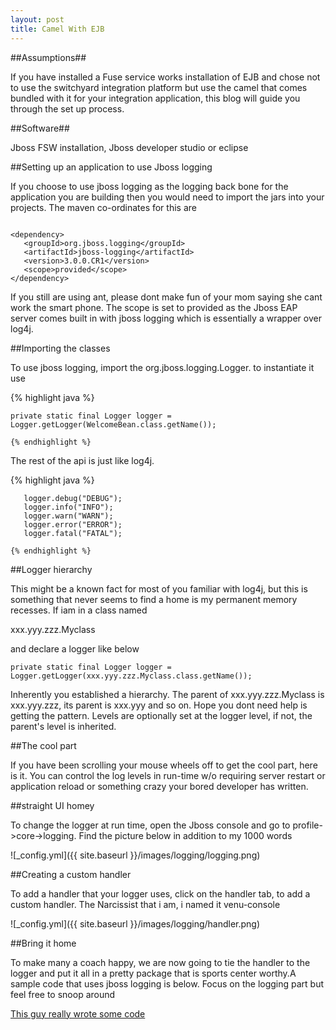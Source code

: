 ```yaml
---
layout: post
title: Camel With EJB
---
```


##Assumptions##

If you have installed a Fuse service works installation of EJB and chose not to use the switchyard
integration platform but use the camel that comes bundled with it for your integration application,
this blog will guide you through the set up process.

##Software##

Jboss FSW installation, Jboss developer studio or eclipse

##Setting up an application to use Jboss logging

If you choose to use jboss logging as the logging back bone for the application you are building
then you would need to import the jars into your projects. The maven co-ordinates for this are

```

<dependency>
   <groupId>org.jboss.logging</groupId>
   <artifactId>jboss-logging</artifactId>
   <version>3.0.0.CR1</version>
   <scope>provided</scope>
</dependency>

```

If you still are using ant, please dont make fun of your mom saying she cant work the smart phone. The 
scope is set to provided as the Jboss EAP server comes built in with jboss logging which is essentially
a wrapper over log4j.

##Importing the classes

To use jboss logging, import the org.jboss.logging.Logger. to instantiate it use 

{% highlight java %}

	private static final Logger logger = Logger.getLogger(WelcomeBean.class.getName());
	
	{% endhighlight %}
	
The rest of the api is just like log4j.

{% highlight java %}
       
       logger.debug("DEBUG");
       logger.info("INFO");
       logger.warn("WARN");
       logger.error("ERROR");
       logger.fatal("FATAL");

	{% endhighlight %}

##Logger hierarchy

This might be a known fact for most of you familiar with log4j, but this is something that never seems
to find a home is my permanent memory recesses. If iam in a class named

xxx.yyy.zzz.Myclass

and declare a logger like below

	private static final Logger logger = Logger.getLogger(xxx.yyy.zzz.Myclass.class.getName());

Inherently you established a hierarchy. The parent of xxx.yyy.zzz.Myclass is xxx.yyy.zzz, its parent
is xxx.yyy and so on. Hope you dont need help is getting the pattern. Levels are optionally set at the
logger level, if not, the parent's level is inherited.

##The cool part

If you have been scrolling your mouse wheels off to get the cool part, here is it. You can control
the log levels in run-time w/o requiring server restart or application reload or something crazy
your bored developer has written. 

##straight UI homey

To change the logger at run time, open the Jboss console and go to profile->core->logging. Find the picture
below in addition to my 1000 words

![_config.yml]({{ site.baseurl }}/images/logging/logging.png)

##Creating a custom handler

To add a handler that your logger uses, click on the handler tab, to add a custom handler. The Narcissist
that i am,  i named it venu-console

![_config.yml]({{ site.baseurl }}/images/logging/handler.png)

##Bring it home

To make many a coach happy, we are now going to tie the handler to the logger and put it all in a pretty
package that is sports center worthy.A sample code that uses jboss logging is below. Focus on the logging
part but feel free to snoop around

[This guy really wrote some code](https://github.com/svsvenu/blog/blob/master/kitchensink/src/main/java/com/venu/jsf/WelcomeBean.java)





